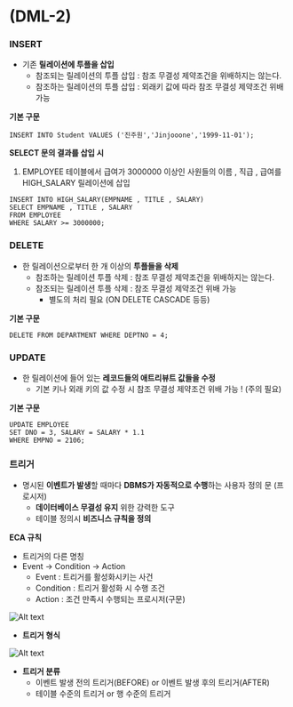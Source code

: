#  (DML-2)

### INSERT

- 기존 **릴레이션에 투플을 삽입**
    - 참조되는 릴레이션의 투플 삽입 : 참조 무결성 제약조건을 위배하지는 않는다.
    - 참조하는 릴레이션의 투플 삽입 : 외래키 값에 따라 참조 무결성 제약조건 위배 가능

**기본 구문**

``` 
INSERT INTO Student VALUES ('진주원','Jinjooone','1999-11-01');
```

**SELECT 문의 결과를 삽입 시**

1. EMPLOYEE 테이블에서 급여가 3000000 이상인 사원들의 이름 , 직급 , 급여를 HIGH_SALARY 릴레이션에 삽입

``` 
INSERT INTO HIGH_SALARY(EMPNAME , TITLE , SALARY)
SELECT EMPNAME , TITLE , SALARY
FROM EMPLOYEE
WHERE SALARY >= 3000000;
```

### DELETE

- 한 릴레이션으로부터 한 개 이상의 **투플들을 삭제**
    - 참조하는 릴레이션 투플 삭제 : 참조 무결성 제약조건을 위배하지는 않는다.
    - 참조되는 릴레이션 투플 삭제 : 참조 무결성 제약조건 위배 가능
        - 별도의 처리 필요 (ON DELETE CASCADE 등등)

**기본 구문**

``` 
DELETE FROM DEPARTMENT WHERE DEPTNO = 4;
```

### UPDATE

- 한 릴레이션에 들어 있는 **레코드들의 애트리뷰트 값들을 수정**
    - 기본 키나 외래 키의 값 수정 시 참조 무결성 제약조건 위배 가능 ! (주의 필요)

**기본 구문**

``` 
UPDATE EMPLOYEE
SET DNO = 3, SALARY = SALARY * 1.1
WHERE EMPNO = 2106;
```

### 트리거

- 명시된 **이벤트가 발생**할 때마다 **DBMS가 자동적으로 수행**하는 사용자 정의 문 (프로시저)
    - **데이터베이스 무결성 유지** 위한 강력한 도구
    - 테이블 정의시 **비즈니스 규칙을 정의**

**ECA 규칙**

- 트리거의 다른 명칭
- Event → Condition → Action
    - Event : 트리거를 활성화시키는 사건
    - Condition : 트리거 활성화 시 수행 조건
    - Action : 조건 만족시 수행되는 프로시저(구문)

![Alt text](https://user-images.githubusercontent.com/84346055/254495678-832fd214-c676-4cda-aac0-cdb8c5e324c2.png)

- **트리거 형식**

![Alt text](https://user-images.githubusercontent.com/84346055/254495698-ba6f1d08-faf8-441f-ab86-8121209f876c.png)

- **트리거 분류**
    - 이벤트 발생 전의 트리거(BEFORE) or 이벤트 발생 후의 트리거(AFTER)
    - 테이블 수준의 트리거 or 행 수준의 트리거
